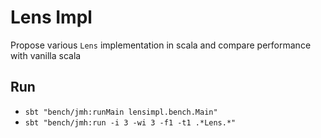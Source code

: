 # Lens Impl

Propose various `Lens` implementation in scala and compare performance with vanilla scala

## Run

*   `sbt "bench/jmh:runMain lensimpl.bench.Main"`
*   `sbt "bench/jmh:run -i 3 -wi 3 -f1 -t1 .*Lens.*"`